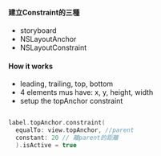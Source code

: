 #### 建立Constraint的三種
- storyboard
- NSLayoutAnchor
- NSLayoutConstraint


#### How it works
- leading, trailing, top, bottom
- 4 elements mus have: x, y, height, width
- setup the topAnchor constraint
```Swift

label.topAnchor.constraint(
  equalTo: view.topAnchor, //parent
  constant: 20 // 離parent的距離
  ).isActive = true

```
